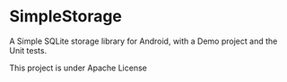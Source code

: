 SimpleStorage
=============

A Simple SQLite storage library for Android, with a Demo project and the Unit tests.

This project is under Apache License

